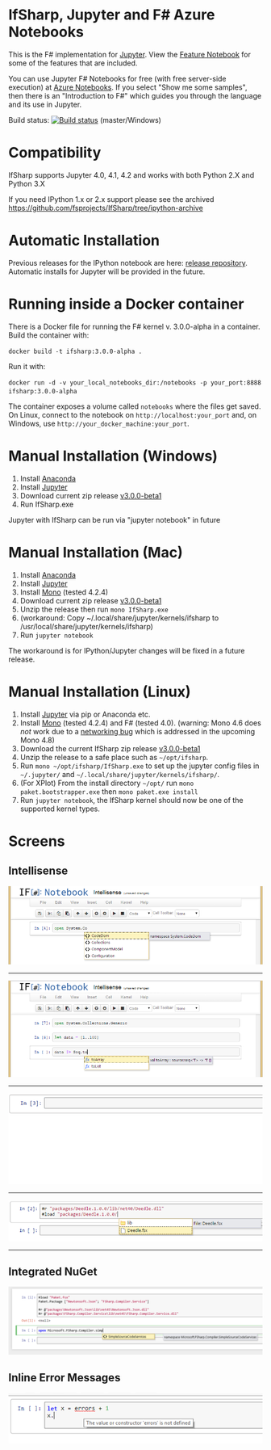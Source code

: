 
# IfSharp, Jupyter and F# Azure Notebooks

This is the F# implementation for [Jupyter](http://jupyter.org/). View the [Feature Notebook](FSharp_Jupyter_Notebooks.ipynb) for some of the features that are included.

You can use Jupyter F# Notebooks for free (with free server-side execution) at [Azure Notebooks](https://notebooks.azure.com/). If you select "Show me some samples", then there is an "Introduction to F#" which guides you through the language and its use in Jupyter.

Build status: [![Build status](https://ci.appveyor.com/api/projects/status/7da6fkdqqm1g3cri?svg=true)](https://ci.appveyor.com/project/cgravill/ifsharp) (master/Windows)

# Compatibility
IfSharp supports Jupyter 4.0, 4.1, 4.2 and works with both Python 2.X and Python 3.X

If you need IPython 1.x or 2.x support please see the archived https://github.com/fsprojects/IfSharp/tree/ipython-archive

# Automatic Installation
Previous releases for the IPython notebook are here: [release repository](https://github.com/fsprojects/IfSharp/releases).
Automatic installs for Jupyter will be provided in the future.

# Running inside a Docker container
There is a Docker file for running the F# kernel v. 3.0.0-alpha in a container.
Build the container with: 

`docker build -t ifsharp:3.0.0-alpha .`

Run it with:

`docker run -d -v your_local_notebooks_dir:/notebooks -p your_port:8888 ifsharp:3.0.0-alpha`

The container exposes a volume called `notebooks` where the files get saved. On Linux, connect to the notebook on `http://localhost:your_port` and, on Windows, use `http://your_docker_machine:your_port`.

# Manual Installation (Windows)
1. Install [Anaconda](http://continuum.io/downloads)
2. Install [Jupyter](http://jupyter.readthedocs.org/en/latest/install.html)
3. Download current zip release [v3.0.0-beta1](https://github.com/fsprojects/IfSharp/releases/download/v3.0.0-beta1/IfSharp.v3.0.0-beta1.zip)
4. Run IfSharp.exe

Jupyter with IfSharp can be run via "jupyter notebook" in future

# Manual Installation (Mac)
1. Install [Anaconda](http://continuum.io/downloads)
2. Install [Jupyter](http://jupyter.readthedocs.org/en/latest/install.html)
3. Install [Mono](http://www.mono-project.com/download/) (tested 4.2.4)
3. Download current zip release [v3.0.0-beta1](https://github.com/fsprojects/IfSharp/releases/download/v3.0.0-beta1/IfSharp.v3.0.0-beta1.zip)
4. Unzip the release then run `mono IfSharp.exe`
5. (workaround: Copy ~/.local/share/jupyter/kernels/ifsharp to /usr/local/share/jupyter/kernels/ifsharp)
6. Run `jupyter notebook`

The workaround is for IPython/Jupyter changes will be fixed in a future release.

# Manual Installation (Linux)
1. Install [Jupyter](http://jupyter.readthedocs.org/en/latest/install.html) via pip or Anaconda etc.
2. Install [Mono](http://www.mono-project.com/docs/getting-started/install/linux/) (tested 4.2.4) and F# (tested 4.0). (warning: Mono 4.6 does *not* work due to a [networking bug](https://github.com/fsprojects/IfSharp/issues/90) which is addressed in the upcoming Mono 4.8)
3. Download the current IfSharp zip release [v3.0.0-beta1](https://github.com/fsprojects/IfSharp/releases/download/v3.0.0-alpha4/IfSharp.v3.0.0-beta1.zip)
4. Unzip the release to a safe place such as `~/opt/ifsharp`.
5. Run `mono ~/opt/ifsharp/IfSharp.exe` to set up the jupyter config files in `~/.jupyter/` and `~/.local/share/jupyter/kernels/ifsharp/`.
  1. (For XPlot) From the install directory `~/opt/` run `mono paket.bootstrapper.exe` then `mono paket.exe install` 
6. Run `jupyter notebook`, the IfSharp kernel should now be one of the supported kernel types.


# Screens
## Intellisense
![Intellisense Example #1](/docs/files/img/intellisense-1.png?raw=true "Intellisense Example #1")
***

![Intellisense Example #2](docs/files/img/intellisense-2.png?raw=true "Intellisense Example #2")
***

![Intellisense Example #4 #r Directive](docs/files/img/intellisense-reference.gif?raw=true "Intellisense Example #3 #r Directive")
***

![Intellisense Example #5 #load Directive](docs/files/img/intellisense-5.png?raw=true "Intellisense Example #load Directive")
***

## Integrated NuGet
![NuGet Example](docs/files/img/integratedNuget.png?raw=true "NuGet example")

## Inline Error Messages
![Inline Error Message](docs/files/img/errors-1.png?raw=true "Inline error message")
